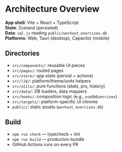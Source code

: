 # Architecture Overview

**App shell**: Vite + React + TypeScript  
**State**: Zustand (persisted)  
**Data**: `sql.js` reading `public/workout_exercises.db`  
**Platforms**: Web, Tauri (desktop), Capacitor (mobile)

## Directories

- `src/components/`: reusable UI pieces
- `src/pages/`: routed pages
- `src/store/`: app state (persist + actions)
- `src/lib/`: platform/theme/units helpers
- `src/utils/`: pure functions (stats, prs, history)
- `src/data/`: DB loaders, data mappers
- `src/hooks/`: composition logic (e.g., `useDbExercises`)
- `src/targets/`: platform-specific UI chrome
- `public/`: static assets (`workout_exercises.db`)

## Build

- `npm run check` — typecheck + lint
- `npm run build` — production bundle
- GitHub Actions runs on every PR
